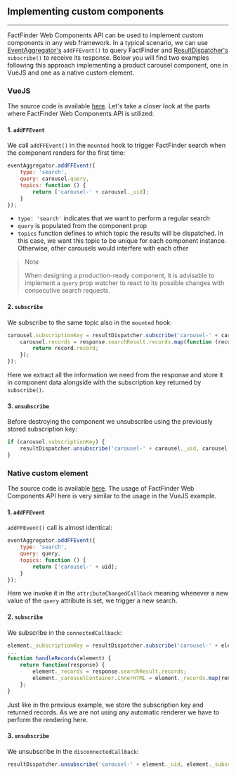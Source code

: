 ## Implementing custom components 

---
FactFinder Web Components API can be used to implement custom components in any web framework.
In a typical scenario, we can use [EventAggregator's](/api/4.x/core-event-aggregator) `addFFEvent()` to query FactFinder and [ResultDispatcher's](/api/4.x/core-result-dispatcher) `subscribe()` to receive its response. 
Below you will find two examples following this approach implementing a product carousel component, one in VueJS and one as a native custom element.

### VueJS

The source code is available [here](https://github.com/FACT-Finder-Web-Components/demos/blob/release/4.x/custom-components/vuejs-carousel/carousel.js).
Let's take a closer look at the parts where FactFinder Web Components API is utilized:

#### 1. `addFFEvent`

We call `addFFEvent()` in the `mounted` hook to trigger FactFinder search when the component renders for the first time:
```javascript
eventAggregator.addFFEvent({
    type: 'search',
    query: carousel.query,
    topics: function () {
        return ['carousel-' + carousel._uid];
    }
});
```
* `type: 'search'` indicates that we want to perform a regular search
* `query` is populated from the component prop
* `topics` function defines to which topic the results will be dispatched. In this case, we want this topic to be unique for each component instance. Otherwise, other carousels would interfere with each other

> Note
>
> When designing a production-ready component, it is advisable to implement a `query` prop watcher to react to its possible changes with consecutive search requests.

#### 2. `subscribe`

We subscribe to the same topic also in the `mounted` hook:
```javascript
carousel.subscriptionKey = resultDispatcher.subscribe('carousel-' + carousel._uid, function (response) {
    carousel.records = response.searchResult.records.map(function (record) {
        return record.record;
    });
});
```
Here we extract all the information we need from the response and store it in component data alongside with the subscription key returned by `subscribe()`.

#### 3. `unsubscribe`

Before destroying the component we unsubscribe using the previously stored subscription key:
```javascript
if (carousel.subscriptionKey) {
    resultDispatcher.unsubscribe('carousel-' + carousel._uid, carousel.subscriptionKey);
}
```

### Native custom element

The source code is available [here](https://github.com/FACT-Finder-Web-Components/demos/blob/release/4.x/custom-components/native-carousel/carousel.js).
The usage of FactFinder Web Components API here is very similar to the usage in the VueJS example.

#### 1. `addFFEvent`

`addFFEvent()` call is almost identical:
```javascript
eventAggregator.addFFEvent({
    type: 'search',
    query: query,
    topics: function () {
        return ['carousel-' + uid];
    }
});
```
Here we invoke it in the `attributeChangedCallback` meaning whenever a new value of the `query` attribute is set, we trigger a new search.

#### 2. `subscribe`

We subscribe in the `connectedCallback`:
```javascript
element._subscriptionKey = resultDispatcher.subscribe('carousel-' + element._uid, handleRecords(element));
...
function handleRecords(element) {
    return function(response) {
        element._records = response.searchResult.records;
        element._carouselContainer.innerHTML = element._records.map(renderProduct).join('');
    };
}
```
Just like in the previous example, we store the subscription key and returned records. 
As we are not using any automatic renderer we have to perform the rendering here.

#### 3. `unsubscribe`

We unsubscribe in the `disconnectedCallback`:
```javascript
resultDispatcher.unsubscribe('carousel-' + element._uid, element._subscriptionKey);
```
